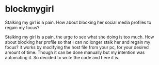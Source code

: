 # blockmygirl
Stalking my girl is a pain. How about blocking her social media profiles to regain my focus?

Stalking my girl is a pain, the urge to see what she doing is too much. How about blocking her profile so that I can no longer stalk her and regain my focus? It works by modifying the host file from your pc, for your desired amount of time. Though it can be done manually but my intention was automating it. So decided to write the code and here it is.
